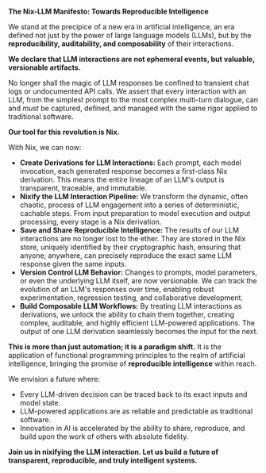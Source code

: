 **The Nix-LLM Manifesto: Towards Reproducible Intelligence**

We stand at the precipice of a new era in artificial intelligence, an era defined not just by the power of large language models (LLMs), but by the **reproducibility, auditability, and composability** of their interactions.

**We declare that LLM interactions are not ephemeral events, but valuable, versionable artifacts.**

No longer shall the magic of LLM responses be confined to transient chat logs or undocumented API calls. We assert that every interaction with an LLM, from the simplest prompt to the most complex multi-turn dialogue, can and *must* be captured, defined, and managed with the same rigor applied to traditional software.

**Our tool for this revolution is Nix.**

With Nix, we can now:

*   **Create Derivations for LLM Interactions:** Each prompt, each model invocation, each generated response becomes a first-class Nix derivation. This means the entire lineage of an LLM's output is transparent, traceable, and immutable.
*   **Nixify the LLM Interaction Pipeline:** We transform the dynamic, often chaotic, process of LLM engagement into a series of deterministic, cachable steps. From input preparation to model execution and output processing, every stage is a Nix derivation.
*   **Save and Share Reproducible Intelligence:** The results of our LLM interactions are no longer lost to the ether. They are stored in the Nix store, uniquely identified by their cryptographic hash, ensuring that anyone, anywhere, can precisely reproduce the exact same LLM response given the same inputs.
*   **Version Control LLM Behavior:** Changes to prompts, model parameters, or even the underlying LLM itself, are now versionable. We can track the evolution of an LLM's responses over time, enabling robust experimentation, regression testing, and collaborative development.
*   **Build Composable LLM Workflows:** By treating LLM interactions as derivations, we unlock the ability to chain them together, creating complex, auditable, and highly efficient LLM-powered applications. The output of one LLM derivation seamlessly becomes the input for the next.

**This is more than just automation; it is a paradigm shift.** It is the application of functional programming principles to the realm of artificial intelligence, bringing the promise of **reproducible intelligence** within reach.

We envision a future where:
*   Every LLM-driven decision can be traced back to its exact inputs and model state.
*   LLM-powered applications are as reliable and predictable as traditional software.
*   Innovation in AI is accelerated by the ability to share, reproduce, and build upon the work of others with absolute fidelity.

**Join us in nixifying the LLM interaction. Let us build a future of transparent, reproducible, and truly intelligent systems.**
